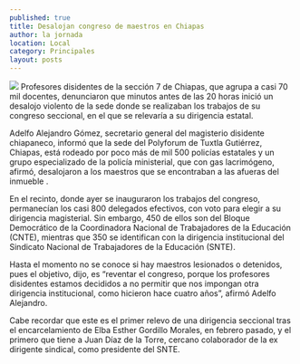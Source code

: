 ```yaml
---
published: true
title: Desalojan congreso de maestros en Chiapas
author: la jornada
location: Local
category: Principales
layout: posts
---
```


![](http://i.imgur.com/Yxn0pugm.jpg)
Profesores disidentes de la sección 7 de Chiapas, que agrupa a casi 70 mil docentes, denunciaron que minutos antes de las 20 horas inició un desalojo violento de la sede donde se realizaban los trabajos de su congreso seccional, en el que se relevaría a su dirigencia estatal.

Adelfo Alejandro Gómez, secretario general del magisterio disidente chiapaneco, informó que la sede del Polyforum de Tuxtla Gutiérrez, Chiapas, está rodeado por poco más de mil 500 policías estatales y un grupo especializado de la policía ministerial, que con gas lacrimógeno, afirmó, desalojaron a los maestros que se encontraban a las afueras del inmueble .

En el recinto, donde ayer se inauguraron los trabajos del congreso, permanecían los casi 800 delegados efectivos, con voto para elegir a su dirigencia magisterial. Sin embargo, 450 de ellos son del Bloque Democrático de la Coordinadora Nacional de Trabajadores de la Educación (CNTE), mientras que 350 se identifican con la dirigencia institucional del Sindicato Nacional de Trabajadores de la Educación (SNTE).

Hasta el momento no se conoce si hay maestros lesionados o detenidos, pues el objetivo, dijo, es “reventar el congreso, porque los profesores disidentes estamos decididos a no permitir que nos impongan otra dirigencia institucional, como hicieron hace cuatro años”, afirmó Adelfo Alejandro.

Cabe recordar que este es el primer relevo de una dirigencia seccional tras el encarcelamiento de Elba Esther Gordillo Morales, en febrero pasado, y el primero que tiene a Juan Díaz de la Torre, cercano colaborador de la ex dirigente sindical, como presidente del SNTE.
